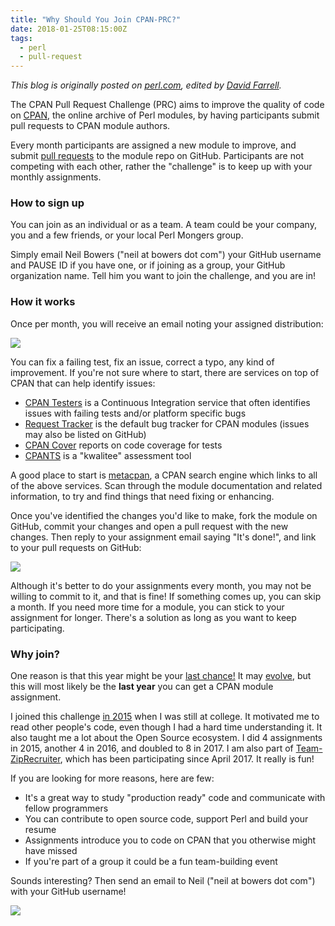 ```yaml
---
title: "Why Should You Join CPAN-PRC?"
date: 2018-01-25T08:15:00Z
tags:
  - perl
  - pull-request
---
```


_This blog is originally posted on [perl.com](https://perldotcom.perl.org/article/why-should-you-join-cpan-prc/), edited by [David Farrell](https://www.perl.com/authors/david-farrell/)._

The CPAN Pull Request Challenge (PRC) aims to improve the quality of code on [CPAN](https://www.cpan.org/), the online archive of Perl modules, by having participants submit pull requests to CPAN module authors.

Every month participants are assigned a new module to improve, and submit [pull requests](https://help.github.com/articles/about-pull-requests/) to the module repo on GitHub. Participants are not competing with each other, rather the "challenge" is to keep up with your monthly assignments.

### How to sign up

You can join as an individual or as a team. A team could be your company, you and a few friends, or your local Perl Mongers group.

Simply email Neil Bowers ("neil at bowers dot com") your GitHub username and PAUSE ID if you have one, or if joining as a group, your GitHub organization name. Tell him you want to join the challenge, and you are in!

### How it works

Once per month, you will receive an email noting your assigned distribution:

![](/images/pr-assignment.png)

You can fix a failing test, fix an issue, correct a typo, any kind of improvement. If you're not sure where to start, there are services on top of CPAN that can help identify issues:

* [CPAN Testers](http://cpantesters.org/) is a Continuous Integration service that often identifies issues with failing tests and/or platform specific bugs
* [Request Tracker](https://rt.cpan.org/) is the default bug tracker for CPAN modules (issues may also be listed on GitHub)
* [CPAN Cover](http://cpancover.com) reports on code coverage for tests
* [CPANTS](https://cpants.cpanauthors.org/) is a "kwalitee" assessment tool

A good place to start is [metacpan](https://metacpan.org), a CPAN search engine which links to all of the above services. Scan through the module documentation and related information, to try and find things that need fixing or enhancing.

Once you've identified the changes you'd like to make, fork the module on GitHub, commit your changes and open a pull request with the new changes. Then reply to your assignment email saying "It's done!", and link to your pull requests on GitHub:

![](/images/pr-done.png)

Although it's better to do your assignments every month, you may not be willing to commit to it, and that is fine! If something comes up, you can skip a month. If you need more time for a module, you can stick to your assignment for longer. There's a solution as long as you want to keep participating.

### Why join?

One reason is that this year might be your [last chance!](http://neilb.org/2018/01/01/cpan-prc-2018.html) It may [evolve](http://neilb.org/2018/01/06/what-after-prc.html), but this will most likely be the **last year** you can get a CPAN module assignment.

I joined this challenge [in 2015](/posts/cpan-pr-challenge-012015/) when I was still at college. It motivated me to read other people's code, even though I had a hard time understanding it. It also taught me a lot about the Open Source ecosystem. I did 4 assignments in 2015, another 4 in 2016, and doubled to 8 in 2017. I am also part of [Team-ZipRecruiter](https://github.com/ziprecruiter), which has been participating since April 2017. It really is fun!

If you are looking for more reasons, here are few:

- It's a great way to study "production ready" code and communicate with fellow programmers
- You can contribute to open source code, support Perl and build your resume
- Assignments introduce you to code on CPAN that you otherwise might have missed
- If you're part of a group it could be a fun team-building event

Sounds interesting? Then send an email to Neil ("neil at bowers dot com") with your GitHub username!

![](/images/pr-merged.png)
